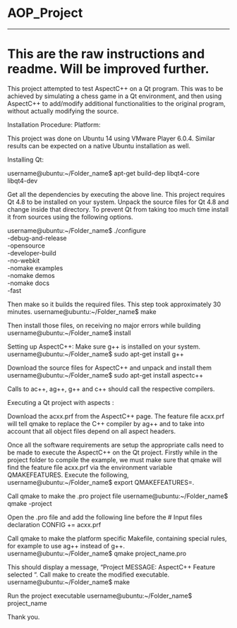 # AOP_Project 
<hr>

# This are the raw instructions and readme. Will be improved further.

This project attempted to test AspectC++ on a Qt program. This was to be achieved by
simulating a chess game in a Qt environment, and then using AspectC++ to add/modify
additional functionalities to the original program, without actually modifying the source.

Installation Procedure:
Platform:

This project was done on Ubuntu 14 using VMware Player 6.0.4.
Similar results can be expected on a native Ubuntu installation as well.

Installing Qt:

 username@ubuntu:~/Folder_name$ apt-get build-dep libqt4-core \
libqt4-dev

Get all the dependencies by executing the above line.
This project requires Qt 4.8 to be installed on your system.
Unpack the source files for Qt 4.8 and change inside that directory.
To prevent Qt from taking too much time install it from sources using the following
options.

username@ubuntu:~/Folder_name$ ./configure \
-debug-and-release \
-opensource \
-developer-build \
-no-webkit \
-nomake examples \
-nomake demos \
-nomake docs \
-fast

Then make so it builds the required files. This step took approximately 30 minutes.
username@ubuntu:~/Folder_name$ make

Then install those files, on receiving no major errors while building
username@ubuntu:~/Folder_name$ install

Setting up AspectC++:
Make sure g++ is installed on your system.
username@ubuntu:~/Folder_name$ sudo apt-get install g++

Download the source files for AspectC++ and unpack and install them
username@ubuntu:~/Folder_name$ sudo apt-get install aspectc++

Calls to ac++, ag++, g++ and c++ should call the respective compilers.

Executing a Qt project with aspects :

Download the acxx.prf from the AspectC++ page. The feature file acxx.prf will tell
qmake to replace the C++ compiler by ag++ and to take into account that all object files
depend
on all aspect headers.

Once all the software requirements are setup the appropriate calls need to be made to
execute the AspectC++ on the Qt project.
Firstly while in the project folder to compile the example, we must make sure that
qmake will find the feature file acxx.prf via the environment variable
QMAKEFEATURES. Execute the following,
username@ubuntu:~/Folder_name$ export QMAKEFEATURES=.

Call qmake to make the .pro project file
username@ubuntu:~/Folder_name$ qmake -project

Open the .pro file and add the following line before the # Input files declaration
CONFIG += acxx.prf

Call qmake to make the platform specific Makefile, containing special rules, for example
to use ag++ instead of g++.
username@ubuntu:~/Folder_name$ qmake project_name.pro

This should display a message, “Project MESSAGE: AspectC++ Feature selected “.
Call make to create the modified executable.
username@ubuntu:~/Folder_name$ make

Run the project executable
username@ubuntu:~/Folder_name$ project_name

Thank you.
